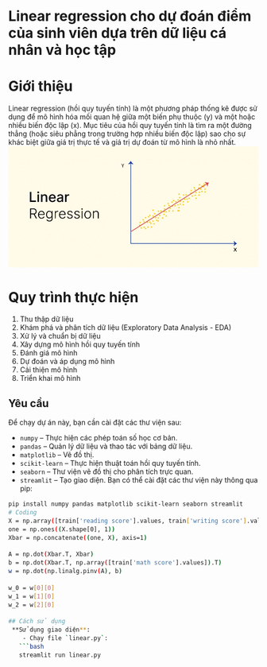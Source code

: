 # Linear regression cho dự đoán điểm của sinh viên dựa trên dữ liệu cá nhân và học tập

# Giới thiệu
Linear regression (hồi quy tuyến tính) là một phương pháp thống kê được sử dụng để mô hình hóa mối quan hệ giữa một biến phụ thuộc (y) và một hoặc nhiều biến độc lập (x). Mục tiêu của hồi quy tuyến tính là tìm ra một đường thẳng (hoặc siêu phẳng trong trường hợp nhiều biến độc lập) sao cho sự khác biệt giữa giá trị thực tế và giá trị dự đoán từ mô hình là nhỏ nhất.
![alt text](Linear-Regression1.png)
# Quy trình thực hiện
1. Thu thập dữ liệu
2. Khám phá và phân tích dữ liệu (Exploratory Data Analysis - EDA)
3. Xử lý và chuẩn bị dữ liệu
4. Xây dựng mô hình hồi quy tuyến tính
5. Đánh giá mô hình
6. Dự đoán và áp dụng mô hình
7. Cải thiện mô hình
8. Triển khai mô hình
## Yêu cầu
Để chạy dự án này, bạn cần cài đặt các thư viện sau:
- `numpy` – Thực hiện các phép toán số học cơ bản.
- `pandas` – Quản lý dữ liệu và thao tác với bảng dữ liệu.
- `matplotlib` – Vẽ đồ thị.
- `scikit-learn` – Thực hiện thuật toán hồi quy tuyến tính.
- `seaborn` – Thư viện vẽ đồ thị cho phân tích trực quan.
- `streamlit` – Tạo giao diện.
Bạn có thể cài đặt các thư viện này thông qua pip:
```bash
pip install numpy pandas matplotlib scikit-learn seaborn streamlit
# Coding
X = np.array([train['reading score'].values, train['writing score'].values]).T
one = np.ones((X.shape[0], 1))
Xbar = np.concatenate((one, X), axis=1)

A = np.dot(Xbar.T, Xbar)
b = np.dot(Xbar.T, np.array([train['math score'].values]).T)
w = np.dot(np.linalg.pinv(A), b)

w_0 = w[0][0]
w_1 = w[1][0]
w_2 = w[2][0]

## Cách sử dụng
 **Sử dụng giao diện**:
    - Chạy file `linear.py`:
   ```bash
   streamlit run linear.py
   ```
